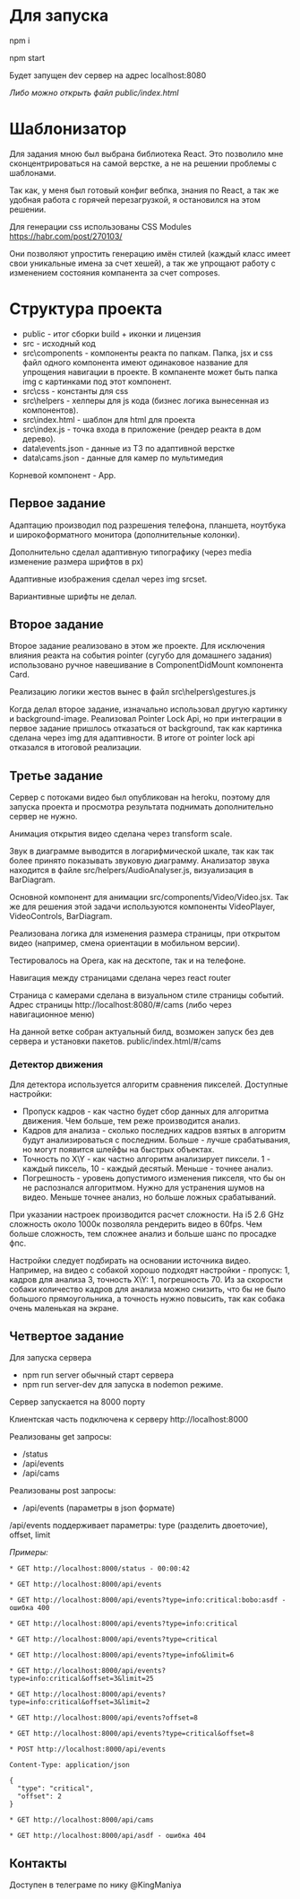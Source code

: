 # Для запуска

npm i

npm start

Будет запущен dev сервер на адрес localhost:8080

*Либо можно открыть файл public/index.html*

# Шаблонизатор
Для задания мною был выбрана библиотека React. Это позволило мне сконцентрироваться на самой верстке, а не на решении проблемы с шаблонами.

Так как, у меня был готовый конфиг вебпка, знания по React, а так же удобная работа с горячей перезагрузкой, я остановился на этом решении.

Для генерации css использованы CSS Modules https://habr.com/post/270103/

Они позволяют упростить генерацию имён стилей (каждый класс имеет свои уникальные имена за счет хешей), а так же упрощают работу с изменением состояния компанента за счет composes.

# Структура проекта

* public - итог сборки build + иконки и лицензия
* src - исходный код
* src\components - компоненты реакта по папкам. Папка, jsx и css файл одного компонента имеют одинаковое название для упрощения навигации в проекте. В компаненте может быть папка img с картинками под этот компонент.
* src\css - константы для css
* src\helpers - хелперы для js кода (бизнес логика вынесенная из компонентов).
* src\index.html - шаблон для html для проекта
* src\index.js - точка входа в приложение (рендер реакта в дом дерево).
* data\events.json - данные из ТЗ по адаптивной верстке
* data\cams.json - данные для камер по мультимедия

Корневой компонент - App.

## Первое задание

Адаптацию производил под разрешения телефона, планшета, ноутбука и широкоформатного монитора (дополнительные колонки).

Дополнительно сделал адаптивную типографику (через media изменение размера шрифтов в px)

Адаптивные изображения сделал через img srcset.

Вариантивные шрифты не делал.


## Второе задание
Второе задание реализовано в этом же проекте. Для исключения влияния реакта на события pointer (сугубо для домашнего задания) использовано ручное навешивание в ComponentDidMount компонента Card.

Реализацию логики жестов вынес в файл src\helpers\gestures.js

Когда делал второе задание, изначально использовал другую картинку и background-image. Реализовал Pointer Lock Api, но при интеграции в первое задание пришлось отказаться от background, так как картинка сделана через img для адаптивности. В итоге от pointer lock api отказался в итоговой реализации.

## Третье задание
Сервер с потоками видео был опубликован на heroku, поэтому для запуска проекта и просмотра результата поднимать дополнительно сервер не нужно.

Анимация открытия видео сделана через transform scale.

Звук в диаграмме выводится в логарифмической шкале, так как так более принято показывать звуковую диаграмму. Анализатор звука находится в файле src/helpers/AudioAnalyser.js, визуализация в BarDiagram.

Основной компонент для анимации src/components/Video/Video.jsx. Так же для решения этой задачи используются компоненты VideoPlayer, VideoControls, BarDiagram.

Реализована логика для изменения размера страницы, при открытом видео (например, смена ориентации в мобильном версии).

Тестировалось на Opera, как на десктопе, так и на телефоне.

Навигация между страницами сделана через react router

Страница с камерами сделана в визуальном стиле страницы событий.
Адрес страницы http://localhost:8080/#/cams (либо через навигационное меню)

На данной ветке собран актуальный билд, возможен запуск без дев сервера и установки пакетов. public/index.html/#/cams

### Детектор движения
Для детектора используется алгоритм сравнения пикселей.
Доступные настройки:
- Пропуск кадров - как частно будет сбор данных для алгоритма движения. Чем больше, тем реже производится анализ.
- Кадров для анализа - сколько последних кадров взятых в алгоритм будут анализироваться с последним. Больше - лучше срабатывания, но могут появится шлейфы на быстрых объектах.
- Точность по X\Y - как частно алгоритм анализирует пиксели. 1 - каждый пиксель, 10 - каждый десятый. Меньше - точнее анализ.
- Погрешность - уровень допустимого изменения пикселя, что бы он не распознался алгоритмом. Нужно для устранения шумов на видео. Меньше точнее анализ, но больше ложных срабатываний.

При указании настроек производится расчет сложности. На i5 2.6 GHz сложность около 1000к позволяла рендерить видео в  60fps. Чем больше сложность, тем сложнее анализ и больше шанс по просадке фпс.

Настройки следует подбирать на основании источника видео. Например, на видео с собакой хорошо подходят настройки - пропуск: 1, кадров для анализа 3, точность X\Y: 1, погрешность 70.
Из за скорости собаки количество кадров для анализа можно снизить, что бы не было большого прямоугольника, а точность нужно повысить, так как собака очень маленькая на экране.

## Четвертое задание

Для запуска сервера
* npm run server обычный старт сервера
* npm run server-dev для запуска в nodemon режиме.

Сервер запускается на 8000 порту

Клиентская часть подключена к серверу http://localhost:8000

Реализованы get запросы:
* /status
* /api/events
* /api/cams

Реализованы post запросы:
* /api/events (параметры в json формате)

/api/events поддерживает параметры: type (разделить двоеточие), offset, limit

*Примеры:*

    * GET http://localhost:8000/status - 00:00:42

    * GET http://localhost:8000/api/events

    * GET http://localhost:8000/api/events?type=info:critical:bobo:asdf - ошибка 400

    * GET http://localhost:8000/api/events?type=info:critical

    * GET http://localhost:8000/api/events?type=critical

    * GET http://localhost:8000/api/events?type=info&limit=6

    * GET http://localhost:8000/api/events?type=info:critical&offset=3&limit=25

    * GET http://localhost:8000/api/events?type=info:critical&offset=3&limit=2

    * GET http://localhost:8000/api/events?offset=8

    * GET http://localhost:8000/api/events?type=critical&offset=8

    * POST http://localhost:8000/api/events

    Content-Type: application/json

    {
      "type": "critical",
      "offset": 2
    }

    * GET http://localhost:8000/api/cams

    * GET http://localhost:8000/api/asdf - ошибка 404


## Контакты

Доступен в телеграме по нику @KingManiya